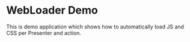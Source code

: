 WebLoader Demo
=======================

This is demo application which shows
how to automatically load JS and CSS per Presenter and action.
